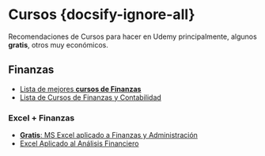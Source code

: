 # Cursos {docsify-ignore-all}

Recomendaciones de Cursos para hacer en Udemy principalmente, algunos **gratis**, otros muy económicos.

## Finanzas

- [Lista de mejores **cursos de Finanzas**](https://click.linksynergy.com/deeplink?id=oE*30cZRy1k&mid=39197&murl=https%3A%2F%2Fwww.udemy.com%2Fcourses%2Fsearch%2F%3Fq%3Dfinanzas%26sort%3Dhighest-rated)
- [Lista de Cursos de Finanzas y Contabilidad](https://click.linksynergy.com/deeplink?id=oE*30cZRy1k&mid=39197&murl=https%3A%2F%2Fwww.udemy.com%2Fcourses%2Ffinance-and-accounting%2F%3Flang%3Des%26ratings%3D4.5%26sort%3Dpopularity)

### Excel + Finanzas
- [**Gratis**: MS Excel aplicado a Finanzas y Administración](https://click.linksynergy.com/deeplink?id=oE*30cZRy1k&mid=39197&murl=https%3A%2F%2Fwww.udemy.com%2Fcourse%2Fms-excel-aplicado-a-finanzas-y-administracion%2F)
- [Excel Aplicado al Análisis Financiero](https://click.linksynergy.com/deeplink?id=oE*30cZRy1k&mid=39197&murl=https%3A%2F%2Fwww.udemy.com%2Fcourse%2Fexcel-aplicado-al-analisis-financiero%2F)

